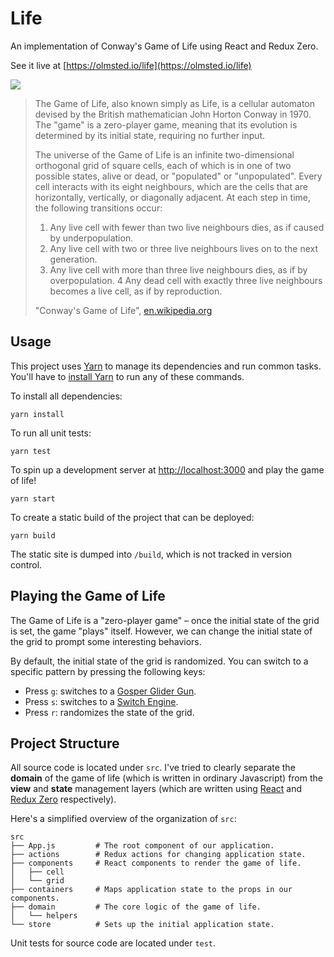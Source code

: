 Life
====

An implementation of Conway's Game of Life using React and Redux Zero.

See it live at [https://olmsted.io/life](https://olmsted.io/life)

<img src="https://olmsted.io/images/life.gif">

> The Game of Life, also known simply as Life, is a cellular automaton devised by the British mathematician John Horton Conway in 1970.
> The "game" is a zero-player game, meaning that its evolution is determined by its initial state, requiring no further input.
>
> The universe of the Game of Life is an infinite two-dimensional orthogonal grid of square cells, each of which is in one of two possible 
> states, alive or dead, or "populated" or "unpopulated". Every cell interacts with its eight neighbours, which are the cells that are 
> horizontally, vertically, or diagonally adjacent. At each step in time, the following transitions occur:
>
>  1. Any live cell with fewer than two live neighbours dies, as if caused by underpopulation.
>  2. Any live cell with two or three live neighbours lives on to the next generation.
>  3. Any live cell with more than three live neighbours dies, as if by overpopulation.
>  4 Any dead cell with exactly three live neighbours becomes a live cell, as if by reproduction.
>
> "Conway's Game of Life", [en.wikipedia.org](https://en.wikipedia.org/wiki/Conway%27s_Game_of_Life)

Usage
-----

This project uses [Yarn](https://github.com/yarnpkg/yarn) to manage its dependencies and run common tasks. You'll have to 
[install Yarn](https://yarnpkg.com/en/docs/install) to run any of these commands.

To install all dependencies:

```
yarn install
```

To run all unit tests:

```
yarn test
```

To spin up a development server at [http://localhost:3000](http://localhost:3000) and play the game of life!

```
yarn start
```

To create a static build of the project that can be deployed:

```
yarn build
```

The static site is dumped into `/build`, which is not tracked in version control.

Playing the Game of Life
------------------------

The Game of Life is a "zero-player game" – once the initial state of the grid is set, the game "plays" itself. However, we can change the initial state of the grid to prompt some interesting behaviors. 

By default, the initial state of the grid is randomized. You can switch to a specific pattern by pressing the following keys:

* Press `g`: switches to a [Gosper Glider Gun](http://www.conwaylife.com/w/index.php?title=Gosper_glider_gun).
* Press `s`: switches to a [Switch Engine](http://www.conwaylife.com/w/index.php?title=Switch_engine).
* Press `r`: randomizes the state of the grid.


Project Structure
-----------------

All source code is located under `src`. I've tried to clearly separate the __domain__ of the game of life (which is written in ordinary Javascript) from the __view__ and __state__ management layers (which are written using [React](https://github.com/facebook/react) and [Redux Zero](https://github.com/concretesolutions/redux-zero/blob/master/README.md) respectively).

Here's a simplified overview of the organization of `src`:

```
src
├── App.js         # The root component of our application.
├── actions        # Redux actions for changing application state.
├── components     # React components to render the game of life.
│   ├── cell
│   └── grid
├── containers     # Maps application state to the props in our components.
├── domain         # The core logic of the game of life.
│   └── helpers
└── store          # Sets up the initial application state.
```

Unit tests for source code are located under `test`.

